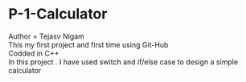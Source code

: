 # P-1-Calculator
Author = Tejasv Nigam
<br>
This my first project and first time using Git-Hub 
<br>
Codded in C++
<br>
In this project . I have used switch and if/else case to design a simple calculator 
